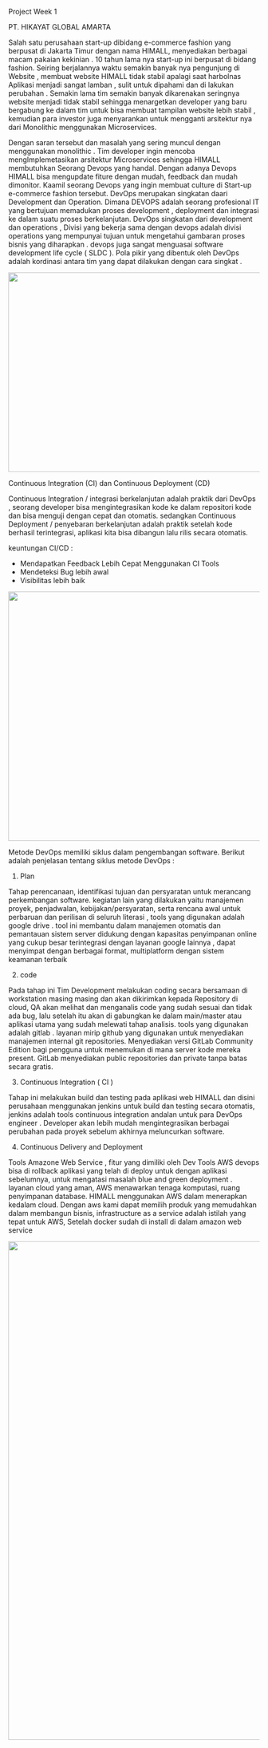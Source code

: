 
Project Week 1

PT. HIKAYAT GLOBAL AMARTA
    

Salah satu perusahaan start-up dibidang e-commerce fashion yang berpusat di Jakarta Timur dengan nama HIMALL, menyediakan berbagai 
macam pakaian kekinian . 10 tahun lama nya start-up ini berpusat di bidang fashion. Seiring berjalannya waktu semakin banyak nya pengunjung di Website ,
membuat website HIMALL tidak stabil apalagi saat harbolnas Aplikasi menjadi sangat lamban , sulit untuk dipahami dan di lakukan perubahan . 
Semakin lama tim semakin banyak dikarenakan seringnya website menjadi tidak stabil sehingga menargetkan developer yang baru bergabung ke dalam 
tim untuk bisa membuat tampilan website lebih stabil , kemudian para investor juga menyarankan untuk mengganti arsitektur nya dari Monolithic 
menggunakan Microservices.

Dengan saran tersebut dan masalah yang sering muncul dengan menggunakan monolithic . Tim developer ingin mencoba mengImplemetasikan arsitektur
Microservices sehingga HIMALL membutuhkan Seorang Devops yang handal. Dengan adanya Devops HIMALL bisa mengupdate fiture dengan mudah, feedback dan
mudah dimonitor. Kaamil seorang Devops yang ingin membuat culture di Start-up e-commerce fashion tersebut. DevOps merupakan singkatan daari Development
dan Operation. Dimana DEVOPS adalah seorang profesional IT yang bertujuan memadukan proses development , deployment dan integrasi ke dalam suatu proses 
berkelanjutan. DevOps singkatan dari development dan operations , Divisi yang bekerja sama dengan devops adalah divisi operations yang mempunyai tujuan 
untuk mengetahui gambaran proses bisnis yang diharapkan . devops juga sangat menguasai software development life cycle ( SLDC ). Pola pikir yang dibentuk 
oleh DevOps adalah kordinasi antara tim yang dapat dilakukan dengan cara singkat .


<p align="center">
  <img src="https://user-images.githubusercontent.com/90564871/133935923-10bfd508-9da8-4880-b33c-d97e8a567a41.png"Sublime's custom image" height="400" width="600" />
</p>

                                                                                                                                                               
Continuous Integration (CI) dan Continuous Deployment (CD)
                                                                                                                          
Continuous Integration / integrasi berkelanjutan adalah praktik dari DevOps , seorang developer bisa mengintegrasikan kode ke dalam repositori kode
dan bisa menguji dengan cepat dan otomatis. sedangkan Continuous Deployment / penyebaran berkelanjutan adalah praktik setelah kode berhasil terintegrasi, 
aplikasi kita bisa dibangun lalu rilis secara otomatis.
                                                                                                                          
keuntungan CI/CD : 
-   Mendapatkan Feedback Lebih Cepat Menggunakan CI Tools
-   Mendeteksi Bug lebih awal
-   Visibilitas lebih baik
                             
                                                                                                                                           
                                                                                                                          
<p align="center">
  <img src="https://user-images.githubusercontent.com/90564871/134045146-3e360cfe-0e68-4469-a77f-9f532000e3df.png"Sublime's custom image" height="500" width="850" />
</p>
          
          
                                                                                                                       
Metode DevOps memiliki siklus dalam pengembangan software. Berikut adalah penjelasan tentang siklus metode DevOps :

1. Plan

Tahap perencanaan, identifikasi tujuan dan persyaratan untuk merancang perkembangan software. kegiatan lain yang dilakukan yaitu
manajemen proyek, penjadwalan, kebijakan/persyaratan, serta rencana awal untuk perbaruan dan perilisan di seluruh literasi , tools yang 
digunakan adalah google drive . tool ini membantu dalam manajemen otomatis dan pemantauan sistem server didukung dengan kapasitas penyimpanan online yang cukup besar terintegrasi dengan layanan google lainnya , dapat menyimpat dengan berbagai format, multiplatform dengan sistem keamanan terbaik

2. code 

Pada tahap ini Tim Development melakukan coding secara bersamaan di workstation masing masing dan akan dikirimkan kepada Repository di cloud, 
QA akan melihat dan menganalis code yang sudah sesuai dan tidak ada bug, lalu setelah itu akan di gabungkan ke dalam main/master atau
aplikasi utama yang sudah melewati tahap analisis. tools yang digunakan adalah gitlab . layanan mirip github yang digunakan untuk menyediakan 
manajemen internal git repositories. Menyediakan versi GitLab Community Edition bagi pengguna untuk menemukan di mana server kode mereka present.
GitLab menyediakan public repositories dan private tanpa batas secara gratis.

3. Continuous Integration ( CI ) 
   
Tahap ini melakukan build dan testing pada aplikasi web HIMALL dan disini perusahaan menggunakan jenkins untuk build dan testing secara otomatis,
jenkins adalah tools continuous integration andalan untuk para DevOps engineer . Developer akan lebih mudah mengintegrasikan berbagai perubahan 
pada proyek sebelum akhirnya meluncurkan software.

4. Continuous Delivery and Deployment

Tools Amazone Web Service , fitur yang dimiliki oleh Dev Tools AWS devops bisa di rollback aplikasi yang telah di deploy untuk dengan aplikasi sebelumnya,
untuk mengatasi masalah blue and green deployment . layanan cloud yang aman, AWS menawarkan tenaga komputasi, ruang penyimpanan database. HIMALL 
menggunakan AWS dalam menerapkan kedalam cloud. Dengan aws kami dapat memilih produk yang memudahkan dalam membangun bisnis, infrastructure as a service 
adalah istilah yang tepat untuk AWS, Setelah docker sudah di install di dalam amazon web service 
                                                                                                      
                                                                                                                                        
<p align="center">
  <img src="https://user-images.githubusercontent.com/90564871/134093500-d6833605-8bc1-4b90-b5f4-cafbb69494de.png"Sublime's custom image" height="1000" width="850" />
</p>



